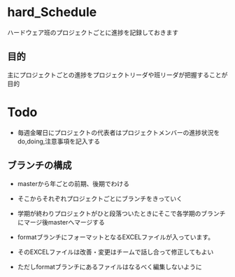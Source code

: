 # hard_Schedule
ハードウェア班のプロジェクトごとに進捗を記録しておきます

## 目的
主にプロジェクトごとの進捗をプロジェクトリーダや班リーダが把握することが目的

# Todo
* 毎週金曜日にプロジェクトの代表者はプロジェクトメンバーの進捗状況をdo,doing,注意事項を記入する

## ブランチの構成
* masterから年ごとの前期、後期でわける
* そこからそれぞれプロジェクトごとにブランチをきっていく
* 学期が終わりプロジェクトがひと段落ついたときにそこで各学期のブランチにマージ後masterへマージする

* formatブランチにフォーマットとなるEXCELファイルが入っています。
* そのEXCELファイルは改善・変更はチームで話し合って修正してもよい
* ただしformatブランチにあるファイルはなるべく編集しないように




